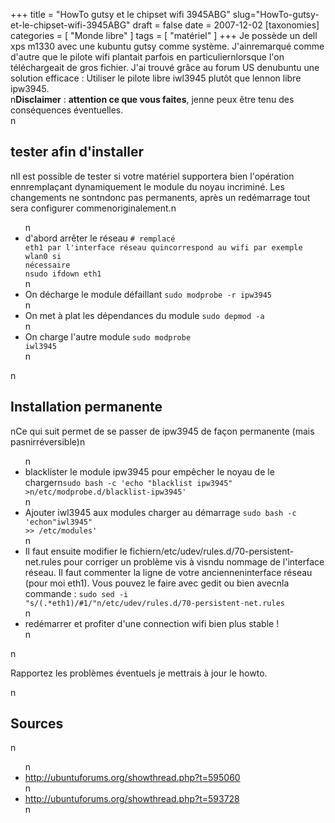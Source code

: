 +++
title = "HowTo gutsy et le chipset wifi 3945ABG"
slug="HowTo-gutsy-et-le-chipset-wifi-3945ABG"
draft = false
date = 2007-12-02
[taxonomies]
categories = [ "Monde libre" ]
tags = [ "matériel" ]
+++
Je possède un dell xps m1330 avec une kubuntu gutsy comme système. J'ainremarqué comme d'autre que le pilote wifi plantait parfois en particuliernlorsque l'on téléchargeait de gros fichier. J'ai trouvé grâce au forum US denubuntu une solution efficace : Utiliser le pilote libre iwl3945 plutôt que lennon libre ipw3945.<br />n<strong>Disclaimer</strong> : <strong>attention ce que vous faites</strong>, jenne peux être tenu des conséquences éventuelles.<br />n<h2>tester afin d'installer</h2>nIl est possible de tester si votre matériel supportera bien l'opération ennremplaçant dynamiquement le module du noyau incriminé. Les changements ne sontndonc pas permanents, après un redémarrage tout sera configurer commenoriginalement.n<ul>n<li>d'abord arrêter le réseau <code># remplacé eth1 par l'interface réseau quincorrespond au wifi par exemple wlan0 si nécessaire<br />nsudo ifdown eth1</code></li>n<li>On décharge le module défaillant <code>sudo modprobe -r ipw3945</code></li>n<li>On met à plat les dépendances du module <code>sudo depmod -a</code></li>n<li>On charge l'autre module <code>sudo modprobe iwl3945</code></li>n</ul>n<h2>Installation permanente</h2>nCe qui suit permet de se passer de ipw3945 de façon permanente (mais pasnirréversible)n<ul>n<li>blacklister le module ipw3945 pour empêcher le noyau de le chargern<code>sudo bash -c 'echo &quot;blacklist ipw3945&quot; &gt;n/etc/modprobe.d/blacklist-ipw3945'</code></li>n<li>Ajouter iwl3945 aux modules charger au démarrage <code>sudo bash -c 'echon&quot;iwl3945&quot; &gt;&gt; /etc/modules'</code></li>n<li>Il faut ensuite modifier le fichiern/etc/udev/rules.d/70-persistent-net.rules pour corriger un problème vis à visndu nommage de l'interface réseau. Il faut commenter la ligne de votre ancienneninterface réseau (pour moi eth1). Vous pouvez le faire avec gedit ou bien avecnla commande : <code>sudo sed -i &quot;s/(.*eth1)/#1/&quot;n/etc/udev/rules.d/70-persistent-net.rules</code></li>n<li>redémarrer et profiter d'une connection wifi bien plus stable !</li>n</ul>n<p>Rapportez les problèmes éventuels je mettrais à jour le howto.</p>n<h2>Sources</h2>n<ul>n<li><a href="http://ubuntuforums.org/showthread.php?t=595060">http://ubuntuforums.org/showthread.php?t=595060</a></li>n<li><a href="http://ubuntuforums.org/showthread.php?t=593728">http://ubuntuforums.org/showthread.php?t=593728</a></li>n</ul>
